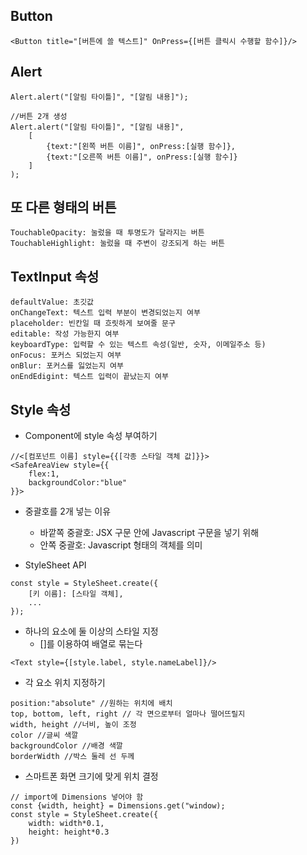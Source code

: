 ## Button
```JSX
<Button title="[버튼에 쓸 텍스트]" OnPress={[버튼 클릭시 수행할 함수]}/>
```

## Alert
```JSX
Alert.alert("[알림 타이틀]", "[알림 내용]");

//버튼 2개 생성
Alert.alert("[알림 타이틀]", "[알림 내용]",
    [
        {text:"[왼쪽 버튼 이름]", onPress:[실행 함수]},
        {text:"[오른쪽 버튼 이름]", onPress:[실행 함수]}
    ]
);
```

## 또 다른 형태의 버튼
```
TouchableOpacity: 눌렀을 때 투명도가 달라지는 버튼
TouchableHighlight: 눌렀을 때 주변이 강조되게 하는 버튼
```

## TextInput 속성
```
defaultValue: 초깃값
onChangeText: 텍스트 입력 부분이 변경되었는지 여부
placeholder: 빈칸일 때 흐릿하게 보여줄 문구
editable: 작성 가능한지 여부
keyboardType: 입력할 수 있는 텍스트 속성(일반, 숫자, 이메일주소 등)
onFocus: 포커스 되었는지 여부
onBlur: 포커스를 잃었는지 여부
onEndEdigint: 텍스트 입력이 끝났는지 여부
```

## Style 속성
* Component에 style 속성 부여하기
```JSX
//<[컴포넌트 이름] style={{[각종 스타일 객체 값]}}>
<SafeAreaView style={{
    flex:1,
    backgroundColor:"blue"
}}>
```
* 중괄호를 2개 넣는 이유
    + 바깥쪽 중괄호: JSX 구문 안에 Javascript 구문을 넣기 위해
    + 안쪽 중괄호: Javascript 형태의 객체를 의미

* StyleSheet API
```JSX
const style = StyleSheet.create({
    [키 이름]: [스타일 객체],
    ...
});
```
* 하나의 요소에 둘 이상의 스타일 지정
    + []를 이용하여 배열로 묶는다
```JSX
<Text style={[style.label, style.nameLabel]}/>
```

* 각 요소 위치 지정하기
```
position:"absolute" //원하는 위치에 배치
top, bottom, left, right // 각 면으로부터 얼마나 떨어뜨릴지
width, height //너비, 높이 조정
color //글씨 색깔
backgroundColor //배경 색깔
borderWidth //박스 둘레 선 두께
```

* 스마트폰 화면 크기에 맞게 위치 결정
```JSX
// import에 Dimensions 넣어야 함
const {width, height} = Dimensions.get("window);
const style = StyleSheet.create({
    width: width*0.1,
    height: height*0.3
})
```
